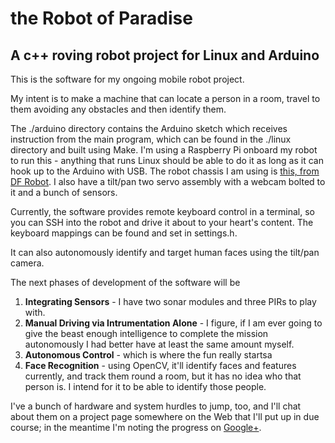 the Robot of Paradise
=====

A c++ roving robot project for Linux and Arduino
-----

This is the software for my ongoing mobile robot project.

My intent is to make a machine that can locate a person in a room, travel to them avoiding any obstacles and then identify them.

The ./arduino directory contains the Arduino sketch which receives instruction from the main program, which can be found in the ./linux directory and built using Make.  I'm using a Raspberry Pi onboard my robot to run this - anything that runs Linux should be able to do it as long as it can hook up to the Arduino with USB.  The robot chassis I am using is [this, from DF Robot](http://www.dfrobot.com/index.php?route=product/product&filter_name=pirate%204wd&product_id=97#.U6ixLnVdUbw).  I also have a tilt/pan two servo assembly with a webcam bolted to it and a bunch of sensors.

Currently, the software provides remote keyboard control in a terminal, so you can SSH into the robot and drive it about to your heart's content.  The keyboard mappings can be found and set in settings.h.

It can also autonomously identify and target human faces using the tilt/pan camera.

The next phases of development of the software will be 

1. **Integrating Sensors** - I have two sonar modules and three PIRs to play with.
2. **Manual Driving via Intrumentation Alone** - I figure, if I am ever going to give the beast enough intelligence to complete the mission autonomously I had better have at least the same amount myself.
3. **Autonomous Control** - which is where the fun really startsa
4. **Face Recognition** - using OpenCV, it'll identify faces and features currently, and track them round a room, but it has no idea who that person is.  I intend for it to be able to identify those people.

I've a bunch of hardware and system hurdles to jump, too, and I'll chat about them on
a project page somewhere on the Web that I'll put up in due course; in the meantime I'm noting the progress on [Google+](https://plus.google.com/u/0/+AlexLydiate/posts).

